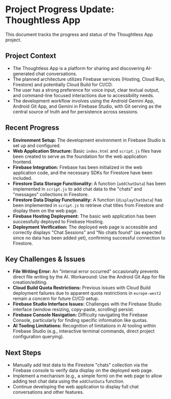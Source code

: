 # Project Progress Update: Thoughtless App

This document tracks the progress and status of the Thoughtless App project.

## Project Context

*   The Thoughtless App is a platform for sharing and discovering AI-generated chat conversations.
*   The planned architecture utilizes Firebase services (Hosting, Cloud Run, Firestore) and potentially Cloud Build for CI/CD.
*   The user has a strong preference for voice input, clear textual output, and command-line focused interactions due to accessibility needs.
*   The development workflow involves using the Android Gemini App, Android Git App, and Gemini in Firebase Studio, with Git serving as the central source of truth and for persistence across sessions.

## Recent Progress

*   **Environment Setup:** The development environment in Firebase Studio is set up and configured.
*   **Web Application Structure:** Basic `index.html` and `script.js` files have been created to serve as the foundation for the web application frontend.
*   **Firebase Integration:** Firebase has been initialized in the web application code, and the necessary SDKs for Firestore have been included.
*   **Firestore Data Storage Functionality:** A function (`addChatData`) has been implemented in `script.js` to add chat data to the "chats" and "messages" collections in Firestore.
*   **Firestore Data Display Functionality:** A function (`displayChatData`) has been implemented in `script.js` to retrieve chat titles from Firestore and display them on the web page.
*   **Firebase Hosting Deployment:** The basic web application has been successfully deployed to Firebase Hosting.
*   **Deployment Verification:** The deployed web page is accessible and correctly displays "Chat Sessions" and "No chats found" (as expected since no data has been added yet), confirming successful connection to Firestore.

## Key Challenges & Issues

*   **File Writing Error:** An "Internal error occurred" occasionally prevents direct file writing by the AI. Workaround: Use the Android Git App for file creation/editing.
*   **Cloud Build Quota Restrictions:** Previous issues with Cloud Build deployment failures due to apparent quota restrictions in `europe-west2` remain a concern for future CI/CD setup.
*   **Firebase Studio Interface Issues:** Challenges with the Firebase Studio interface (window resizing, copy-paste, scrolling) persist.
*   **Firebase Console Navigation:** Difficulty navigating the Firebase Console, particularly for finding specific information like quotas.
*   **AI Tooling Limitations:** Recognition of limitations in AI tooling within Firebase Studio (e.g., interactive terminal commands, direct project configuration querying).

## Next Steps

*   Manually add test data to the Firestore "chats" collection via the Firebase console to verify data display on the deployed web page.
*   Implement a mechanism (e.g., a simple form) on the web page to allow adding test chat data using the `addChatData` function.
*   Continue developing the web application to display full chat conversations and other features.
